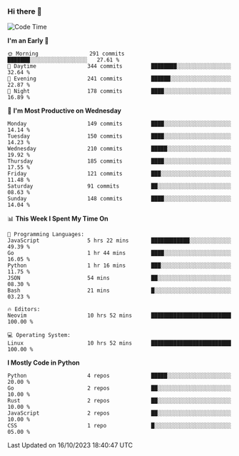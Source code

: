 ### Hi there 👋
<!--START_SECTION:waka-->
![Code Time](http://img.shields.io/badge/Code%20Time-186%20hrs%208%20mins-blue)

**I'm an Early 🐤** 

```text
🌞 Morning                291 commits         ███████░░░░░░░░░░░░░░░░░░   27.61 % 
🌆 Daytime                344 commits         ████████░░░░░░░░░░░░░░░░░   32.64 % 
🌃 Evening                241 commits         ██████░░░░░░░░░░░░░░░░░░░   22.87 % 
🌙 Night                  178 commits         ████░░░░░░░░░░░░░░░░░░░░░   16.89 % 
```
📅 **I'm Most Productive on Wednesday** 

```text
Monday                   149 commits         ████░░░░░░░░░░░░░░░░░░░░░   14.14 % 
Tuesday                  150 commits         ████░░░░░░░░░░░░░░░░░░░░░   14.23 % 
Wednesday                210 commits         █████░░░░░░░░░░░░░░░░░░░░   19.92 % 
Thursday                 185 commits         ████░░░░░░░░░░░░░░░░░░░░░   17.55 % 
Friday                   121 commits         ███░░░░░░░░░░░░░░░░░░░░░░   11.48 % 
Saturday                 91 commits          ██░░░░░░░░░░░░░░░░░░░░░░░   08.63 % 
Sunday                   148 commits         ████░░░░░░░░░░░░░░░░░░░░░   14.04 % 
```


📊 **This Week I Spent My Time On** 

```text
💬 Programming Languages: 
JavaScript               5 hrs 22 mins       ████████████░░░░░░░░░░░░░   49.39 % 
Go                       1 hr 44 mins        ████░░░░░░░░░░░░░░░░░░░░░   16.05 % 
Python                   1 hr 16 mins        ███░░░░░░░░░░░░░░░░░░░░░░   11.75 % 
JSON                     54 mins             ██░░░░░░░░░░░░░░░░░░░░░░░   08.30 % 
Bash                     21 mins             █░░░░░░░░░░░░░░░░░░░░░░░░   03.23 % 

🔥 Editors: 
Neovim                   10 hrs 52 mins      █████████████████████████   100.00 % 

💻 Operating System: 
Linux                    10 hrs 52 mins      █████████████████████████   100.00 % 
```

**I Mostly Code in Python** 

```text
Python                   4 repos             █████░░░░░░░░░░░░░░░░░░░░   20.00 % 
Go                       2 repos             ██░░░░░░░░░░░░░░░░░░░░░░░   10.00 % 
Rust                     2 repos             ██░░░░░░░░░░░░░░░░░░░░░░░   10.00 % 
JavaScript               2 repos             ██░░░░░░░░░░░░░░░░░░░░░░░   10.00 % 
CSS                      1 repo              █░░░░░░░░░░░░░░░░░░░░░░░░   05.00 % 
```




 Last Updated on 16/10/2023 18:40:47 UTC
<!--END_SECTION:waka-->

<!--
**YoganshSharma/YoganshSharma** is a ✨ _special_ ✨ repository because its `README.md` (this file) appears on your GitHub profile.

Here are some ideas to get you started:

- 🔭 I’m currently working on ...
- 🌱 I’m currently learning ...
- 👯 I’m looking to collaborate on ...
- 🤔 I’m looking for help with ...
- 💬 Ask me about ...
- 📫 How to reach me: ...
- 😄 Pronouns: ...
- ⚡ Fun fact: ...
-->
